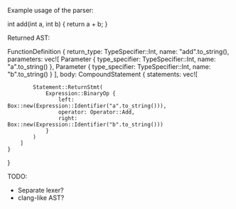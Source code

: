 Example usage of the parser:

int add(int a, int b) {
    return a + b;
}

Returned AST:

FunctionDefinition {
    return_type: TypeSpecifier::Int,
    name: "add".to_string(),
    parameters: vec![
        Parameter { type_specifier: TypeSpecifier::Int, name: "a".to_string() },
        Parameter { type_specifier: TypeSpecifier::Int, name: "b".to_string() }
    ],
    body: CompoundStatement {
        statements: vec![

            Statement::ReturnStmt(
                Expression::BinaryOp {
                    left: Box::new(Expression::Identifier("a".to_string())),
                    operator: Operator::Add,
                    right: Box::new(Expression::Identifier("b".to_string()))
                }
            )
        ]
    }
}

TODO:
- Separate lexer?
- clang-like AST?